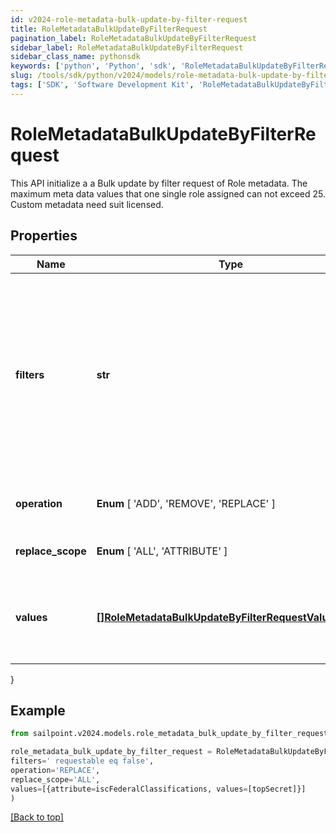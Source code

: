 ```yaml
---
id: v2024-role-metadata-bulk-update-by-filter-request
title: RoleMetadataBulkUpdateByFilterRequest
pagination_label: RoleMetadataBulkUpdateByFilterRequest
sidebar_label: RoleMetadataBulkUpdateByFilterRequest
sidebar_class_name: pythonsdk
keywords: ['python', 'Python', 'sdk', 'RoleMetadataBulkUpdateByFilterRequest', 'V2024RoleMetadataBulkUpdateByFilterRequest'] 
slug: /tools/sdk/python/v2024/models/role-metadata-bulk-update-by-filter-request
tags: ['SDK', 'Software Development Kit', 'RoleMetadataBulkUpdateByFilterRequest', 'V2024RoleMetadataBulkUpdateByFilterRequest']
---
```


# RoleMetadataBulkUpdateByFilterRequest

This API initialize a a Bulk update by filter request of Role metadata. The maximum meta data values that one single role assigned can not exceed 25. Custom metadata need suit licensed.

## Properties

Name | Type | Description | Notes
------------ | ------------- | ------------- | -------------
**filters** | **str** | Filtering is supported for the following fields and operators:  **id** : *eq, in*  **name** : *eq, sw*  **created** : *gt, lt, ge, le*  **modified** : *gt, lt, ge, le*  **owner.id** : *eq, in*  **requestable** : *eq* | [required]
**operation** |  **Enum** [  'ADD',    'REMOVE',    'REPLACE' ] | The operation to be performed | [required]
**replace_scope** |  **Enum** [  'ALL',    'ATTRIBUTE' ] | The choice of update scope. | [optional] 
**values** | [**[]RoleMetadataBulkUpdateByFilterRequestValuesInner**](role-metadata-bulk-update-by-filter-request-values-inner) | The metadata to be updated, including attribute key and value. | [required]
}

## Example

```python
from sailpoint.v2024.models.role_metadata_bulk_update_by_filter_request import RoleMetadataBulkUpdateByFilterRequest

role_metadata_bulk_update_by_filter_request = RoleMetadataBulkUpdateByFilterRequest(
filters=' requestable eq false',
operation='REPLACE',
replace_scope='ALL',
values=[{attribute=iscFederalClassifications, values=[topSecret]}]
)

```
[[Back to top]](#) 

